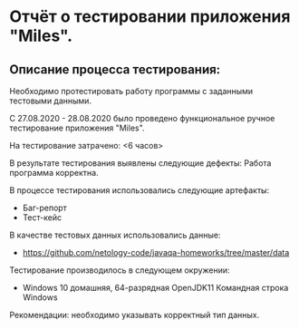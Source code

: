 # Отчёт о тестировании приложения "Miles".

## Описание процесса тестирования: 
Необходимо протестировать работу программы с заданными тестовыми данными.

С 27.08.2020 - 28.08.2020 было проведено функциональное ручное тестирование приложения "Miles".

На тестирование затрачено: <6 часов>

В результате тестирования выявлены следующие дефекты:
Работа программа корректна.

В процессе тестирования использовались следующие артефакты:
* Баг-репорт 
* Тест-кейс

В качестве тестовых данных использовались данные: 
* https://github.com/netology-code/javaqa-homeworks/tree/master/data

Тестирование производилось в следующем окружении:
* Windows 10 домашняя, 64-разрядная OpenJDK11 Командная строка Windows

Рекомендации: необходимо указывать корректный тип данных.
